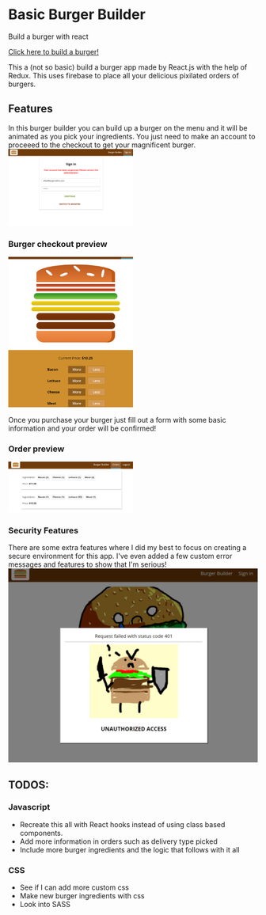 # Basic Burger Builder
Build a burger with react

[Click here to build a burger!](https://jasonkim4201.github.io/basic-burger-builder/)

This a (not so basic) build a burger app made by React.js with the help of Redux. This uses firebase to place all your delicious pixilated orders of burgers. 

## Features
In this burger builder you can build up a burger on the menu and it will be animated as you pick your ingredients. You just need to make an account to proceeed to the checkout to get your magnificent burger.
<img src="src/assets/images/banned.png" alt="banned" width="50%" height="auto">

### Burger checkout preview
<img src="src/assets/images/big-burger.png" alt="my burger" width="50%" height="auto">

Once you purchase your burger just fill out a form with some basic information and your order will be confirmed!
### Order preview
<img src="src/assets/images/orders.png" alt="orders" width="50%" height="auto">

### Security Features
There are some extra features where I did my best to focus on creating a secure environment for this app. I've even added a few custom error messages and features to show that I'm serious!
<img src="src/assets/images/unauth.png" alt="unauthorized">

## TODOS:

### Javascript
* Recreate this all with React hooks instead of using class based components.
* Add more information in orders such as delivery type picked
* Include more burger ingredients and the logic that follows with it all

### CSS
* See if I can add more custom css
* Make new burger ingredients with css
* Look into SASS

